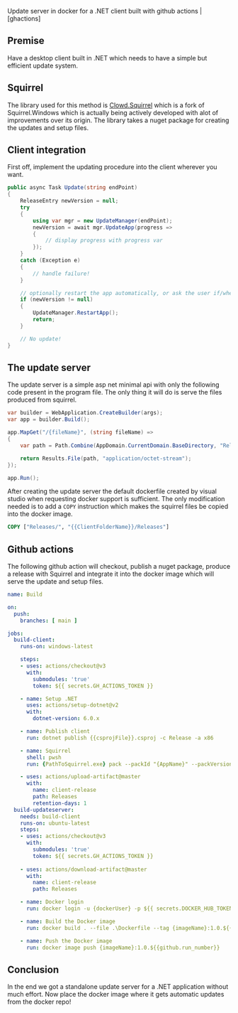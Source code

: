 Update server in docker for a .NET client built with github actions | [ghactions]

## Premise

Have a desktop client built in .NET which needs to have a simple but efficient update system.

## Squirrel

The library used for this method is [Clowd.Squirrel](https://www.nuget.org/packages/Clowd.Squirrel/) which is a fork of Squirrel.Windows which is actually being actively developed with alot of improvements over its origin. The library takes a nuget package for creating the updates and setup files. 

## Client integration

First off, implement the updating procedure into the client wherever you want.

```cs
public async Task Update(string endPoint)
{
    ReleaseEntry newVersion = null;
    try
    {
        using var mgr = new UpdateManager(endPoint);
        newVersion = await mgr.UpdateApp(progress =>
        {
            // display progress with progress var
        });
    }
    catch (Exception e)
    {
        // handle failure!
    }

    // optionally restart the app automatically, or ask the user if/when they want to restart
    if (newVersion != null)
    {
        UpdateManager.RestartApp();
        return;
    }

    // No update!
}
```

## The update server

The update server is a simple asp net minimal api with only the following code present in the program file. The only thing it will do is serve the files produced from squirrel.

```cs
var builder = WebApplication.CreateBuilder(args);
var app = builder.Build();

app.MapGet("/{fileName}", (string fileName) =>
{
    var path = Path.Combine(AppDomain.CurrentDomain.BaseDirectory, "Releases", fileName);

    return Results.File(path, "application/octet-stream");
});

app.Run();
```

After creating the update server the default dockerfile created by visual studio when requesting docker support is sufficient. The only modification needed is to add a `COPY` instruction which makes the squirrel files be copied into the docker image.

```dockerfile
COPY ["Releases/", "{{ClientFolderName}}/Releases"]
```


## Github actions

The following github action will checkout, publish a nuget package, produce a release with Squirrel and integrate it into the docker image which will serve the update and setup files.

```yml
name: Build

on:
  push:
    branches: [ main ]

jobs:
  build-client:
    runs-on: windows-latest

    steps:
    - uses: actions/checkout@v3
      with:
        submodules: 'true'
        token: ${{ secrets.GH_ACTIONS_TOKEN }}

    - name: Setup .NET
      uses: actions/setup-dotnet@v2
      with:
        dotnet-version: 6.0.x

    - name: Publish client
      run: dotnet publish {{csprojFile}}.csproj -c Release -a x86

    - name: Squirrel 
      shell: pwsh
      run: {PathToSquirrel.exe} pack --packId "{AppName}" --packVersion "1.0.${{github.run_number}}" --packDirectory "{{publishDirectory}}" --allowUnaware

    - uses: actions/upload-artifact@master
      with:
        name: client-release
        path: Releases
        retention-days: 1
  build-updateserver:
    needs: build-client
    runs-on: ubuntu-latest
    steps:
    - uses: actions/checkout@v3
      with:
        submodules: 'true'
        token: ${{ secrets.GH_ACTIONS_TOKEN }}
    
    - uses: actions/download-artifact@master
      with:
        name: client-release
        path: Releases

    - name: Docker login
      run: docker login -u {dockerUser} -p ${{ secrets.DOCKER_HUB_TOKEN }}

    - name: Build the Docker image
      run: docker build . --file .\Dockerfile --tag {imageName}:1.0.${{github.run_number}}

    - name: Push the Docker image
      run: docker image push {imageName}:1.0.${{github.run_number}}
```

## Conclusion

In the end we got a standalone update server for a .NET application without much effort. Now place the docker image where it gets automatic updates from the docker repo!